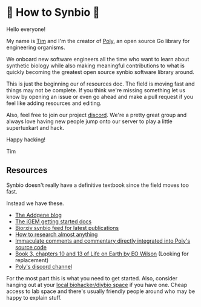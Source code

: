# :dna: How to Synbio :dna:

Hello everyone!

My name is [Tim](https://github.com/sponsors/TimothyStiles/) and I'm the creator of [Poly](https://github.com/TimothyStiles/poly), an open source Go library for engineering organisms.

We onboard new software engineers all the time who want to learn about synthetic biology while also making meaningful contributions to what is quickly becoming the greatest open source synbio software library around.

This is just the beginning our of resources doc. The field is moving fast and things may not be complete. If you think we're missing something let us know by opening an issue or even go ahead and make a pull request if you feel like adding resources and editing.

Also, feel free to join our project [discord](https://discord.gg/Hc8Ncwt). We're a pretty great group and always love having new people jump onto our server to play a little supertuxkart and hack.

Happy hacking!

Tim

## Resources

Synbio doesn't really have a definitive textbook since the field moves too fast.

Instead we have these.

* [The Addgene blog](https://blog.addgene.org/)
* [The iGEM getting started docs](https://docs.google.com/presentation/d/1QgCZptGm8_tyh-AekqPVRgz2l9b16H52FvtLYDTIVlo/edit#slide=id.g8c052aa16e_0_43)
* [Biorxiv synbio feed for latest publications](https://www.biorxiv.org/collection/synthetic-biology)
* [How to research almost anything](https://github.com/TimothyStiles/how-to-research-almost-anything) 
* [Immaculate comments and commentary directly integrated into Poly's source code](https://github.com/TimothyStiles/poly)
* [Book 3, chapters 10 and 13 of Life on Earth by EO Wilson](https://books.apple.com/us/book/e-o-wilsons-life-on-earth-unit-3/id888132076) (Looking for replacement)
* [Poly's discord channel](https://discord.gg/Hc8Ncwt)

For the most part this is what you need to get started. Also, consider hanging out at your [local biohacker/diybio space](https://sphere.diybio.org/browse/?q=&idx=diybiosphere&p=0&dFR%5Bcollection%5D%5B0%5D=labs) if you have one.
Cheap access to lab space and there's usually friendly people around who may be happy to explain stuff.
